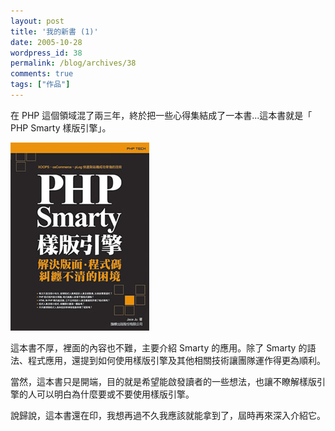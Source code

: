 ```yaml
---
layout: post
title: '我的新書 (1)'
date: 2005-10-28
wordpress_id: 38
permalink: /blog/archives/38
comments: true
tags: ["作品"]
---
```


在 PHP 這個領域混了兩三年，終於把一些心得集結成了一本書...這本書就是「 PHP Smarty 樣版引擎」。

![PHP Smarty 樣版引擎](/resources/smarty_book/smarty_cover_for_blog.jpg)

這本書不厚，裡面的內容也不難，主要介紹 Smarty 的應用。除了 Smarty 的語法、程式應用，還提到如何使用樣版引擎及其他相關技術讓團隊運作得更為順利。

當然，這本書只是開端，目的就是希望能啟發讀者的一些想法，也讓不瞭解樣版引擎的人可以明白為什麼要或不要使用樣版引擎。

說歸說，這本書還在印，我想再過不久我應該就能拿到了，屆時再來深入介紹它。

